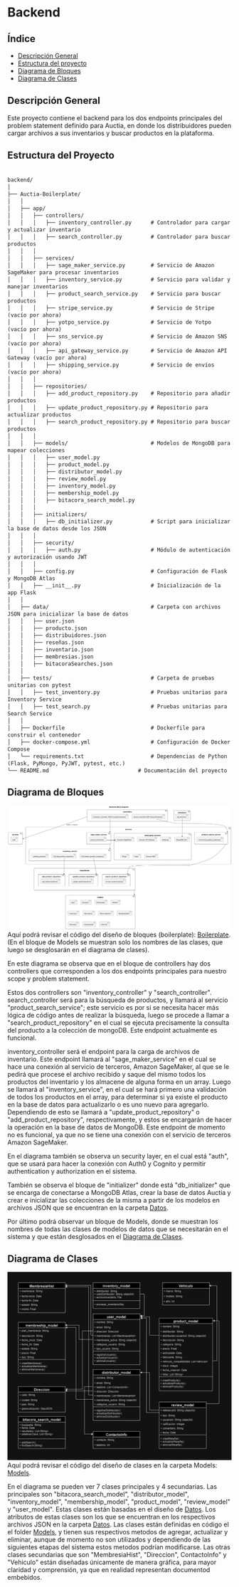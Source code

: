 # Backend

## Índice
- [Descripción General](#descripción-general)
- [Estructura del proyecto](#estructura-del-proyecto)
- [Diagrama de Bloques](#diagrama-de-bloques)
- [Diagrama de Clases](#diagrama-de-clases)


## Descripción General

Este proyecto contiene el backend para los dos endpoints principales del problem statement definido para Auctia, en donde los distribuidores pueden cargar archivos a sus inventarios y buscar productos en la plataforma.

## Estructura del Proyecto

```plaintext

backend/
│
├── Auctia-Boilerplate/
│   │
│   ├── app/
│   │   ├── controllers/
│   │   │   ├── inventory_controller.py      # Controlador para cargar y actualizar inventario
│   │   │   ├── search_controller.py         # Controlador para buscar productos
│   │   │
│   │   ├── services/
│   │   │   ├── sage_maker_service.py        # Servicio de Amazon SageMaker para procesar inventarios
│   │   │   ├── inventory_service.py         # Servicio para validar y manejar inventarios
│   │   │   ├── product_search_service.py    # Servicio para buscar productos
│   │   │   ├── stripe_service.py            # Servicio de Stripe (vacío por ahora)
│   │   │   ├── yotpo_service.py             # Servicio de Yotpo (vacío por ahora)
│   │   │   ├── sns_service.py               # Servicio de Amazon SNS (vacío por ahora)
│   │   │   ├── api_gateway_service.py       # Servicio de Amazon API Gateway (vacío por ahora)
│   │   │   ├── shipping_service.py          # Servicio de envíos (vacío por ahora)
│   │   │
│   │   ├── repositories/
│   │   │   ├── add_product_repository.py    # Repositorio para añadir productos
│   │   │   ├── update_product_repository.py # Repositorio para actualizar productos
│   │   │   ├── search_product_repository.py # Repositorio para buscar productos
│   │   │
│   │   ├── models/                          # Modelos de MongoDB para mapear colecciones
│   │   │   ├── user_model.py
│   │   │   ├── product_model.py
│   │   │   ├── distributor_model.py
│   │   │   ├── review_model.py
│   │   │   ├── inventory_model.py
│   │   │   ├── membership_model.py
│   │   │   ├── bitacora_search_model.py
│   │   │
│   │   ├── initializers/
│   │   │   ├── db_initializer.py            # Script para inicializar la base de datos desde los JSON
│   │   │
│   │   ├── security/
│   │   │   ├── auth.py                      # Módulo de autenticación y autorización usando JWT
│   │   │
│   │   ├── config.py                        # Configuración de Flask y MongoDB Atlas
│   │   ├── __init__.py                      # Inicialización de la app Flask
│   │
│   ├── data/                                # Carpeta con archivos JSON para inicializar la base de datos
│   │   ├── user.json
│   │   ├── producto.json
│   │   ├── distribuidores.json
│   │   ├── reseñas.json
│   │   ├── inventario.json
│   │   ├── membresias.json
│   │   ├── bitacoraSearches.json
│   │
│   ├── tests/                               # Carpeta de pruebas unitarias con pytest
│   │   ├── test_inventory.py                # Pruebas unitarias para Inventory Service
│   │   ├── test_search.py                   # Pruebas unitarias para Search Service
│   │
│   ├── Dockerfile                           # Dockerfile para construir el contenedor
│   ├── docker-compose.yml                   # Configuración de Docker Compose
│   └── requirements.txt                     # Dependencias de Python (Flask, PyMongo, PyJWT, pytest, etc.)
└── README.md                            # Documentación del proyecto
```

## Diagrama de Bloques

![Diagrama de Bloques.](../images/Diagrama-Bloques.png)
Aquí podrá revisar el código del diseño de bloques (boilerplate): [Boilerplate](./Auctia-Boilerplate/app). (En el bloque de Models se muestran solo los nombres de las clases, que luego se desglosarán en el diagrama de clases).



En este diagrama se observa que en el bloque de controllers hay dos controllers que corresponden a los dos endpoints principales para nuestro scope y problem statement. 

Estos dos controllers son "inventory_controller" y "search_controller". search_controller será para la búsqueda de productos, y llamará al servicio "product_search_service"; este servicio es por si se necesita hacer más lógica de código antes de realizar la búsqueda, luego se procede a llamar a "search_product_repository" en el cual se ejecuta precisamente la consulta del producto a la colección de mongoDB. Este endpoint actualmente es funcional.

inventory_controller será el endpoint para la carga de archivos de inventario. Este endpoint llamará al "sage_maker_service" en el cual se hace una conexión al servicio de terceros, Amazon SageMaker, al que se le pedirá que procese el archivo recibido y saque del mismo todos los productos del inventario y los almacene de alguna forma en un array. Luego se llamará al "inventory_service", en el cual se hará primero una validación de todos los productos en el array, para determinar si ya existe el producto en la base de datos para actualizarlo o es uno nuevo para agregarlo. Dependiendo de esto se llamará a "update_product_repository" o "add_product_repository", respectivamente, y estos se encargarán de hacer la operación en la base de datos de MongoDB. Este endpoint de momento no es funcional, ya que no se tiene una conexión con el servicio de terceros Amazon SageMaker.


En el diagrama también se observa un security layer, en el cual está "auth", que se usará para hacer la conexión con Auth0 y Cognito y permitir authentication y authorization en el sistema.

También se observa el bloque de "initializer" donde está "db_initializer" que se encarga de conectarse a MongoDB Atlas, crear la base de datos Auctia y crear e inicializar las colecciones de la misma a partir de los modelos en archivos JSON que se encuentran en la carpeta [Datos](./Auctia-Boilerplate/data).

Por último podrá observar un bloque de Models, donde se muestran los nombres de todas las clases de modelos de datos que se necesitarán en el sistema y que están desglosados en el [Diagrama de Clases](#diagrama-de-clases). 


## Diagrama de Clases

![Diagrama de Clases.](../images/Diagrama-Clases.jpg)
Aquí podrá revisar el código del diseño de clases en la carpeta Models: [Models](./Auctia-Boilerplate/app/models).


En el diagrama se pueden ver 7 clases principales y 4 secundarias. Las principales son "bitacora_search_model", "distributor_model", "inventory_model", "membership_model", "product_model", "review_model" y "user_model". Estas clases están basadas en el diseño de [Datos](./Auctia-Boilerplate/data). Los atributos de estas clases son los que se encuentran en los respectivos archivos JSON en la carpeta [Datos](./Auctia-Boilerplate/data). Las clases están definidas en código el el folder [Models](./Auctia-Boilerplate/app/models), y tienen sus respectivos metodos de agregar, actualizar y eliminar, aunque de momento no son utilizados y dependiendo de las siguientes etapas del sistema estos metodos podrían modificarse. Las otras clases secundarias que son "MembresiaHist", "Direccion", ContactoInfo" y "Vehiculo" están diseñadas únicamente de manera gráfica, para mayor claridad y comprensión, ya que en realidad representan documentod embebidos.
